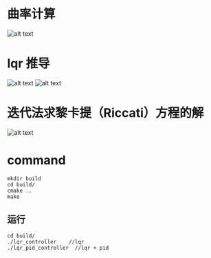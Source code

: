 # 曲率计算
![alt text](image.png)


# lqr 推导
![alt text](image-1.png)
![alt text](image-2.png)

# 迭代法求黎卡提（Riccati）方程的解
![alt text](image-3.png)

# command
```shell
mkdir build
cd build/
cmake ..
make
``` 

## 运行
``` shell
cd build/
./lqr_controller    //lqr
./lqr_pid_controller  //lqr + pid
``` 